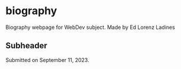 # biography
Biography webpage for WebDev subject.
Made by Ed Lorenz Ladines

## Subheader

Submitted on September 11, 2023.